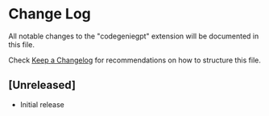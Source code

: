 # Change Log

All notable changes to the "codegeniegpt" extension will be documented in this file.

Check [Keep a Changelog](http://keepachangelog.com/) for recommendations on how to structure this file.

## [Unreleased]

- Initial release